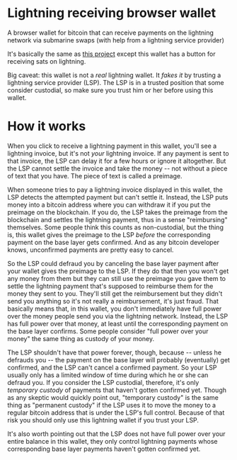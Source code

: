 # Lightning receiving browser wallet
A browser wallet for bitcoin that can receive payments on the lightning network via submarine swaps (with help from a lightning service provider)

It's basically the same as [this project](https://github.com/supertestnet/vanilla-js-browser-wallet) except this wallet has a button for receiving sats on lightning.

Big caveat: this wallet is not a *real* lightning wallet. It *fakes it* by trusting a lightning service provider (LSP). The LSP is in a trusted position that some consider custodial, so make sure you trust him or her before using this wallet.

# How it works

When you click to receive a lightning payment in this wallet, you'll see a lightning invoice, but it's not *your* lightning invoice. If any payment is sent to that invoice, the LSP can delay it for a few hours or ignore it altogether. But the LSP cannot settle the invoice and take the money -- not without a piece of text that you have. The piece of text is called a preimage.

When someone tries to pay a lightning invoice displayed in this wallet, the LSP detects the attempted payment but can't settle it. Instead, the LSP puts money into a bitcoin address where you can withdraw it if you put the preimage on the blockchain. If you do, the LSP takes the preimage from the blockchain and settles the lightning payment, thus in a sense "reimbursing" themselves. Some people think this counts as non-custodial, but the thing is, this wallet gives the preimage to the LSP *before* the corresponding payment on the base layer gets confirmed. And as any bitcoin developer knows, unconfirmed payments are pretty easy to cancel.

So the LSP could defraud you by canceling the base layer payment after your wallet gives the preimage to the LSP. If they do that then you won't get any money from them but they can still use the preimage you gave them to settle the lightning payment that's supposed to reimburse them for the money they sent to you. They'll still get the reimbursement but they didn't send you anything so it's not really a reimbursement, it's just fraud. That basically means that, in this wallet, you don't immediately have full power over the money people send you via the lightning network. Instead, the LSP has full power over that money, at least until the corresponding payment on the base layer confirms. Some people consider "full power over your money" the same thing as custody of your money.

The LSP shouldn't have that power forever, though, because -- unless he defrauds you -- the payment on the base layer will probably (eventually) get confirmed, and the LSP can't cancel a confirmed payment. So your LSP usually only has a limited window of time during which he or she can defraud you. If you consider the LSP custodial, therefore, it's only *temporary custody* of payments that haven't gotten confirmed yet. Though as any skeptic would quickly point out, "temporary custody" is the same thing as "permanent custody" if the LSP uses it to move the money to a regular bitcoin address that is under the LSP's full control. Because of that risk you should only use this lightning wallet if you trust your LSP.

It's also worth pointing out that the LSP does not have full power over your entire balance in this wallet, they only control lightning payments whose corresponding base layer payments haven't gotten confirmed yet.
